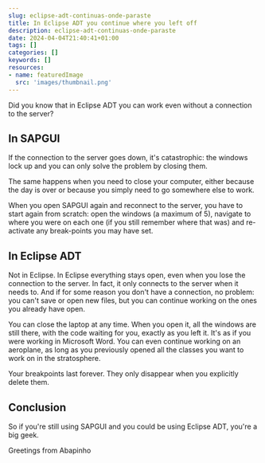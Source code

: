 ```yaml
---
slug: eclipse-adt-continuas-onde-paraste
title: In Eclipse ADT you continue where you left off
description: eclipse-adt-continuas-onde-paraste
date: 2024-04-04T21:40:41+01:00
tags: []
categories: []
keywords: []
resources:
- name: featuredImage
  src: 'images/thumbnail.png'
---
```


Did you know that in Eclipse ADT you can work even without a connection to the server?

<!--more-->

## In SAPGUI

If the connection to the server goes down, it's catastrophic: the windows lock up and you can only solve the problem by closing them.

The same happens when you need to close your computer, either because the day is over or because you simply need to go somewhere else to work.

When you open SAPGUI again and reconnect to the server, you have to start again from scratch: open the windows (a maximum of 5), navigate to where you were on each one (if you still remember where that was) and re-activate any break-points you may have set.

## In Eclipse ADT

Not in Eclipse. In Eclipse everything stays open, even when you lose the connection to the server. In fact, it only connects to the server when it needs to. And if for some reason you don't have a connection, no problem: you can't save or open new files, but you can continue working on the ones you already have open.

You can close the laptop at any time. When you open it, all the windows are still there, with the code waiting for you, exactly as you left it. It's as if you were working in Microsoft Word. You can even continue working on an aeroplane, as long as you previously opened all the classes you want to work on in the stratosphere.

Your breakpoints last forever. They only disappear when you explicitly delete them.

## Conclusion

So if you're still using SAPGUI and you could be using Eclipse ADT, you're a big geek.

Greetings from Abapinho
